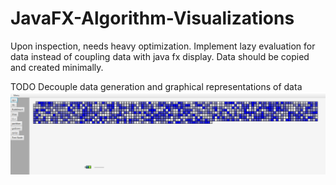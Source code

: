 # JavaFX-Algorithm-Visualizations

Upon inspection, needs heavy optimization. Implement lazy evaluation for data instead of coupling data with java fx display. Data should be copied and created minimally. 


TODO
Decouple data generation and graphical representations of data 
![alt text](https://github.com/TanSRicky/JavaFX-Algorithm-Visualizations/blob/main/BeforeSortJavaFX.PNG?raw=true "Page 1")
